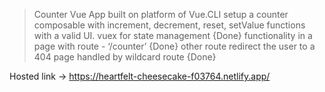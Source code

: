 >Counter Vue App built on platform of Vue.CLI
>setup a counter composable with increment, decrement, reset, setValue functions with a valid UI.
>vuex for state management {Done}
>functionality in a page with route - ‘/counter’ {Done}
>other route redirect the user to a 404 page handled by wildcard route {Done}




Hosted link -> https://heartfelt-cheesecake-f03764.netlify.app/
